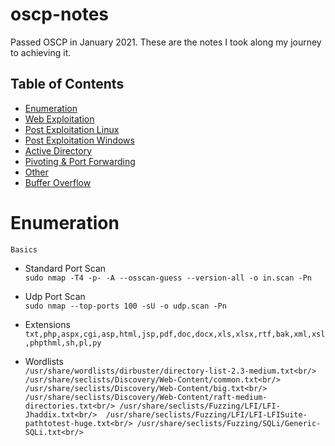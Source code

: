 # oscp-notes

Passed OSCP in January 2021. These are the notes I took along my journey to achieving it. 

## Table of Contents
- [Enumeration](#Enumeration)
- [Web Exploitation](#Web-Exploitation)
- [Post Exploitation Linux](#Post-Exploitation-Linux)
- [Post Exploitation Windows](#Post-Exploitation-Windows)
- [Active Directory](#Active-Directory)
- [Pivoting & Port Forwarding](#Pivoting--Port-Forwarding)
- [Other](#Other)
- [Buffer Overflow](#Buffer-Overflow)

Enumeration
===============================================================================================
`Basics`


-   Standard Port Scan  
     `sudo nmap -T4 -p- -A --osscan-guess --version-all -o in.scan -Pn`

-   Udp Port Scan  
        `sudo nmap --top-ports 100 -sU -o udp.scan -Pn`

-   Extensions  
    `txt,php,aspx,cgi,asp,html,jsp,pdf,doc,docx,xls,xlsx,rtf,bak,xml,xsl,phpthml,sh,pl,py`

-   Wordlists  
         `/usr/share/wordlists/dirbuster/directory-list-2.3-medium.txt<br/>
         /usr/share/seclists/Discovery/Web-Content/common.txt<br/>
         /usr/share/seclists/Discovery/Web-Content/big.txt<br/>  
         /usr/share/seclists/Discovery/Web-Content/raft-medium-directories.txt<br/>
         /usr/share/seclists/Fuzzing/LFI/LFI-Jhaddix.txt<br/> 
         /usr/share/seclists/Fuzzing/LFI/LFI-LFISuite-pathtotest-huge.txt<br/>
         /usr/share/seclists/Fuzzing/SQLi/Generic-SQLi.txt<br/>`

